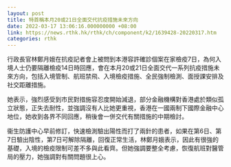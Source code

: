 ```yaml
---
layout: post
title: 特首稱本月20或21日全面交代抗疫措施未來方向
date: 2022-03-17 13:06:16.000000000 +08:00
link: https://news.rthk.hk/rthk/ch/component/k2/1639428-20220317.htm
categories: rthk
---
```


行政長官林鄭月娥在抗疫記者會上被問到本港容許確診個案在家檢疫7日，為何入境人士仍要隔離檢疫14日時回應，會在本月20或21日全面交代一系列抗疫措施未來方向，包括入境管制、航班禁飛、入境檢疫措施、全民強制檢測、面授課安排及社交距離措施。

她表示，強烈感受到市民對措施容忍度開始減退，部分金融機構對香港處於類似孤立狀態，正失去耐性，並強調沒有人比她更重視，香港在一國兩制下國際金融中心地位，她收到各界不同回應，稍後會一併交代有關措施的中期檢討。

衞生防護中心早前修訂，快速檢測驗出陽性而打了兩針的患者，如果在第6日、第7日驗出陰性，第7日可解除隔離，回復正常生活，林鄭月娥表示，因此有很強的基礎，入境的檢疫限制可差不多與此看齊。但她強調要整全考慮，恢復航班對醫管局的壓力，她強調對有關問題很上心。
